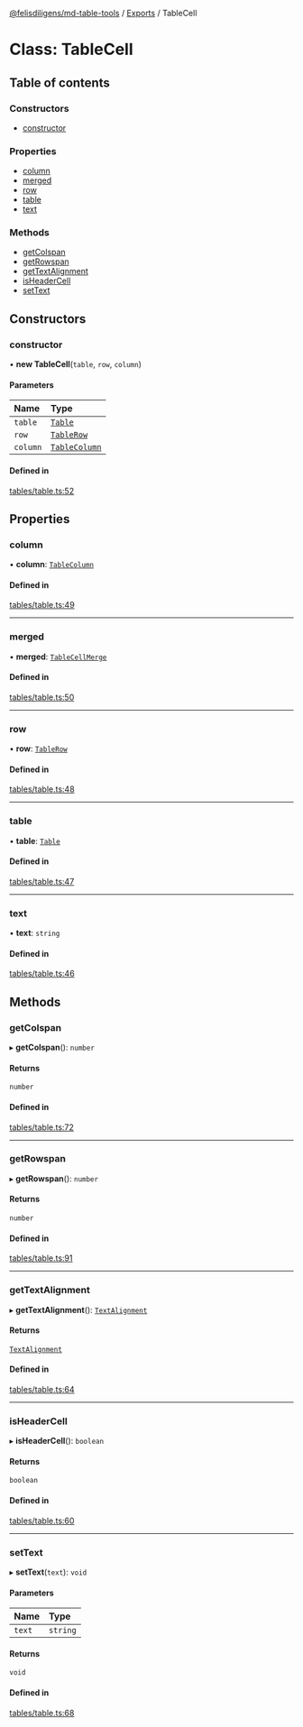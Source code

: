 [@felisdiligens/md-table-tools](../README.md) / [Exports](../modules.md) / TableCell

# Class: TableCell

## Table of contents

### Constructors

- [constructor](TableCell.md#constructor)

### Properties

- [column](TableCell.md#column)
- [merged](TableCell.md#merged)
- [row](TableCell.md#row)
- [table](TableCell.md#table)
- [text](TableCell.md#text)

### Methods

- [getColspan](TableCell.md#getcolspan)
- [getRowspan](TableCell.md#getrowspan)
- [getTextAlignment](TableCell.md#gettextalignment)
- [isHeaderCell](TableCell.md#isheadercell)
- [setText](TableCell.md#settext)

## Constructors

### constructor

• **new TableCell**(`table`, `row`, `column`)

#### Parameters

| Name | Type |
| :------ | :------ |
| `table` | [`Table`](Table.md) |
| `row` | [`TableRow`](TableRow.md) |
| `column` | [`TableColumn`](TableColumn.md) |

#### Defined in

[tables/table.ts:52](https://github.com/FelisDiligens/md-table-tools/blob/c0688b5/src/tables/table.ts#L52)

## Properties

### column

• **column**: [`TableColumn`](TableColumn.md)

#### Defined in

[tables/table.ts:49](https://github.com/FelisDiligens/md-table-tools/blob/c0688b5/src/tables/table.ts#L49)

___

### merged

• **merged**: [`TableCellMerge`](../enums/TableCellMerge.md)

#### Defined in

[tables/table.ts:50](https://github.com/FelisDiligens/md-table-tools/blob/c0688b5/src/tables/table.ts#L50)

___

### row

• **row**: [`TableRow`](TableRow.md)

#### Defined in

[tables/table.ts:48](https://github.com/FelisDiligens/md-table-tools/blob/c0688b5/src/tables/table.ts#L48)

___

### table

• **table**: [`Table`](Table.md)

#### Defined in

[tables/table.ts:47](https://github.com/FelisDiligens/md-table-tools/blob/c0688b5/src/tables/table.ts#L47)

___

### text

• **text**: `string`

#### Defined in

[tables/table.ts:46](https://github.com/FelisDiligens/md-table-tools/blob/c0688b5/src/tables/table.ts#L46)

## Methods

### getColspan

▸ **getColspan**(): `number`

#### Returns

`number`

#### Defined in

[tables/table.ts:72](https://github.com/FelisDiligens/md-table-tools/blob/c0688b5/src/tables/table.ts#L72)

___

### getRowspan

▸ **getRowspan**(): `number`

#### Returns

`number`

#### Defined in

[tables/table.ts:91](https://github.com/FelisDiligens/md-table-tools/blob/c0688b5/src/tables/table.ts#L91)

___

### getTextAlignment

▸ **getTextAlignment**(): [`TextAlignment`](../enums/TextAlignment.md)

#### Returns

[`TextAlignment`](../enums/TextAlignment.md)

#### Defined in

[tables/table.ts:64](https://github.com/FelisDiligens/md-table-tools/blob/c0688b5/src/tables/table.ts#L64)

___

### isHeaderCell

▸ **isHeaderCell**(): `boolean`

#### Returns

`boolean`

#### Defined in

[tables/table.ts:60](https://github.com/FelisDiligens/md-table-tools/blob/c0688b5/src/tables/table.ts#L60)

___

### setText

▸ **setText**(`text`): `void`

#### Parameters

| Name | Type |
| :------ | :------ |
| `text` | `string` |

#### Returns

`void`

#### Defined in

[tables/table.ts:68](https://github.com/FelisDiligens/md-table-tools/blob/c0688b5/src/tables/table.ts#L68)
